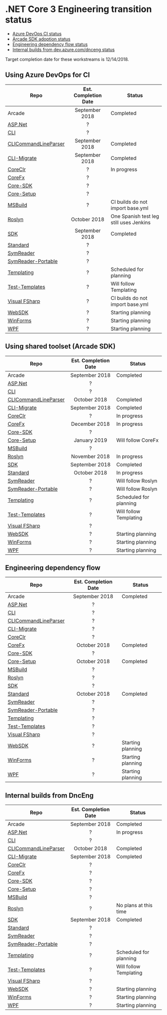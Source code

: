 # .NET Core 3 Engineering transition status

- [Azure DevOps CI status](#using-azure-devops-for-ci)
- [Arcade SDK adoption status](#using-shared-toolset-arcade-sdk)
- [Engineering dependency flow status](#engineering-dependency-flow)
- [Internal builds from dev.azure.com/dnceng status](#internal-builds-from-dnceng)

Target completion date for these workstreams is 12/14/2018.

## Using Azure DevOps for CI

| Repo                                                                | Est. Completion Date | Status |
| ------------------------------------------------------------------- |:--------------------:| ------ |
| Arcade                                                              | September 2018       | Completed |
| [ASP.Net](https://github.com/dotnet/arcade/issues/676)              | ?                    | |
| [CLI](https://github.com/dotnet/arcade/issues/655)                  | ?                    | |
| [CLICommandLineParser](https://github.com/dotnet/arcade/issues/741) | September 2018       | Completed |
| [CLI-Migrate](https://github.com/dotnet/arcade/issues/736)          | September 2018       | Completed |
| [CoreClr](https://github.com/dotnet/arcade/issues/645)              | ?                    | In progress |
| [CoreFx](https://github.com/dotnet/arcade/issues/686)               | ?                    | |
| [Core-SDK](https://github.com/dotnet/arcade/issues/696)             | ?                    | |
| [Core-Setup](https://github.com/dotnet/arcade/issues/681)           | ?                    | |
| [MSBuild](https://github.com/dotnet/arcade/issues/726)              | ?                    | CI builds do not import base.yml |
| [Roslyn](https://github.com/dotnet/arcade/issues/637)               | October 2018         | One Spanish test leg still uses Jenkins |
| [SDK](https://github.com/dotnet/arcade/issues/650)                  | September 2018       | Completed |
| [Standard](https://github.com/dotnet/arcade/issues/691)             | ?                    | |
| [SymReader](https://github.com/dotnet/arcade/issues/666)            | ?                    | |
| [SymReader-Portable](https://github.com/dotnet/arcade/issues/671)   | ?                    | |
| [Templating](https://github.com/dotnet/arcade/issues/716)           | ?                    | Scheduled for planning |
| [Test-Templates](https://github.com/dotnet/arcade/issues/661)       | ?                    | Will follow Templating |
| [Visual FSharp](https://github.com/dotnet/arcade/issues/731)        | ?                    | CI builds do not import base.yml |
| [WebSDK](https://github.com/dotnet/arcade/issues/721)               | ?                    | Starting planning |
| [WinForms](https://github.com/dotnet/arcade/issues/706)             | ?                    | Starting planning |
| [WPF](https://github.com/dotnet/arcade/issues/701)                  | ?                    | Starting planning |

## Using shared toolset (Arcade SDK)

| Repo                                                                | Est. Completion Date | Status |
| ------------------------------------------------------------------- |:--------------------:| ------ |
| Arcade                                                              | September 2018       | Completed |
| [ASP.Net](https://github.com/dotnet/arcade/issues/674)              | ?                    | |
| [CLI](https://github.com/dotnet/arcade/issues/653)                  | ?                    | |
| [CLICommandLineParser](https://github.com/dotnet/arcade/issues/739) | October 2018         | Completed |
| [CLI-Migrate](https://github.com/dotnet/arcade/issues/734)          | September 2018       | Completed |
| [CoreClr](https://github.com/dotnet/arcade/issues/643)              | ?                    | In progress |
| [CoreFx](https://github.com/dotnet/arcade/issues/684)               | December 2018        | In progress |
| [Core-SDK](https://github.com/dotnet/arcade/issues/694)             | ?                    | |
| [Core-Setup](https://github.com/dotnet/arcade/issues/679)           | January 2019         | Will follow CoreFx |
| [MSBuild](https://github.com/dotnet/arcade/issues/724)              | ?                    | |
| [Roslyn](https://github.com/dotnet/arcade/issues/639)               | November 2018        | In progress |
| [SDK](https://github.com/dotnet/arcade/issues/648)                  | September 2018       | Completed |
| [Standard](https://github.com/dotnet/arcade/issues/689)             | October 2018         | In progress|
| [SymReader](https://github.com/dotnet/arcade/issues/664)            | ?                    | Will follow Roslyn |
| [SymReader-Portable](https://github.com/dotnet/arcade/issues/669)   | ?                    | Will follow Roslyn |
| [Templating](https://github.com/dotnet/arcade/issues/714)           | ?                    | Scheduled for planning |
| [Test-Templates](https://github.com/dotnet/arcade/issues/658)       | ?                    | Will follow Templating |
| [Visual FSharp](https://github.com/dotnet/arcade/issues/729)        | ?                    | |
| [WebSDK](https://github.com/dotnet/arcade/issues/719)               | ?                    | Starting planning |
| [WinForms](https://github.com/dotnet/arcade/issues/704)             | ?                    | Starting planning |
| [WPF](https://github.com/dotnet/arcade/issues/699)                  | ?                    | Starting planning |

## Engineering dependency flow

| Repo                                                                | Est. Completion Date | Status |
| ------------------------------------------------------------------- |:--------------------:| ------ |
| Arcade                                                              | September 2018       | Completed |
| [ASP.Net](https://github.com/dotnet/arcade/issues/673)              | ?                    | |
| [CLI](https://github.com/dotnet/arcade/issues/652)                  | ?                    | |
| [CLICommandLineParser](https://github.com/dotnet/arcade/issues/738) | ?                    | |
| [CLI-Migrate](https://github.com/dotnet/arcade/issues/733)          | ?                    | |
| [CoreClr](https://github.com/dotnet/arcade/issues/642)              | ?                    | |
| [CoreFx](https://github.com/dotnet/arcade/issues/683)               | October 2018         | Completed |
| [Core-SDK](https://github.com/dotnet/arcade/issues/693)             | ?                    | |
| [Core-Setup](https://github.com/dotnet/arcade/issues/678)           | October 2018         | Completed |
| [MSBuild](https://github.com/dotnet/arcade/issues/723)              | ?                    | |
| [Roslyn](https://github.com/dotnet/arcade/issues/640)               | ?                    | |
| [SDK](https://github.com/dotnet/arcade/issues/647)                  | ?                    | |
| [Standard](https://github.com/dotnet/arcade/issues/688)             | October 2018         | Completed |
| [SymReader](https://github.com/dotnet/arcade/issues/663)            | ?                    | |
| [SymReader-Portable](https://github.com/dotnet/arcade/issues/668)   | ?                    | |
| [Templating](https://github.com/dotnet/arcade/issues/713)           | ?                    | |
| [Test-Templates](https://github.com/dotnet/arcade/issues/657)       | ?                    | |
| [Visual FSharp](https://github.com/dotnet/arcade/issues/728)        | ?                    | |
| [WebSDK](https://github.com/dotnet/arcade/issues/718)               | ?                    | Starting planning |
| [WinForms](https://github.com/dotnet/arcade/issues/703)             | ?                    | Starting planning |
| [WPF](https://github.com/dotnet/arcade/issues/698)                  | ?                    | Starting planning |

## Internal builds from DncEng

| Repo                                                                | Est. Completion Date | Status |
| ------------------------------------------------------------------- |:--------------------:| ------ |
| Arcade                                                              | September 2018       | Completed |
| [ASP.Net](https://github.com/dotnet/arcade/issues/675)              | ?                    | In progress |
| [CLI](https://github.com/dotnet/arcade/issues/654)                  | ?                    | |
| [CLICommandLineParser](https://github.com/dotnet/arcade/issues/740) | October 2018         | Completed |
| [CLI-Migrate](https://github.com/dotnet/arcade/issues/735)          | September 2018       | Completed |
| [CoreClr](https://github.com/dotnet/arcade/issues/644)              | ?                    | |
| [CoreFx](https://github.com/dotnet/arcade/issues/685)               | ?                    | |
| [Core-SDK](https://github.com/dotnet/arcade/issues/695)             | ?                    | |
| [Core-Setup](https://github.com/dotnet/arcade/issues/680)           | ?                    | |
| [MSBuild](https://github.com/dotnet/arcade/issues/725)              | ?                    | |
| [Roslyn](https://github.com/dotnet/arcade/issues/638)               | ?                    | No plans at this time |
| [SDK](https://github.com/dotnet/arcade/issues/649)                  | September 2018       | Completed |
| [Standard](https://github.com/dotnet/arcade/issues/690)             | ?                    | |
| [SymReader](https://github.com/dotnet/arcade/issues/665)            | ?                    | |
| [SymReader-Portable](https://github.com/dotnet/arcade/issues/670)   | ?                    | |
| [Templating](https://github.com/dotnet/arcade/issues/715)           | ?                    | Scheduled for planning |
| [Test-Templates](https://github.com/dotnet/arcade/issues/659)       | ?                    | Will follow Templating |
| [Visual FSharp](https://github.com/dotnet/arcade/issues/730)        | ?                    | |
| [WebSDK](https://github.com/dotnet/arcade/issues/720)               | ?                    | Starting planning |
| [WinForms](https://github.com/dotnet/arcade/issues/705)             | ?                    | Starting planning |
| [WPF](https://github.com/dotnet/arcade/issues/700)                  | ?                    | Starting planning |